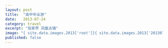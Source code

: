 ```yaml
---
layout: post
title:  "高中毕业游"
date:   2013-07-24
category: travel
excerpt: "张家界 凤凰古镇"
image: "{ site.data.images.2013['root']}{ site.data.images.2013['20130724_094629.jpg'] }"
published: false
---
```


<span class="image fit"><img src="{ site.data.images.2013['root']}{ site.data.images.2013['20130722_175116.jpg'] }" alt="" /></span>